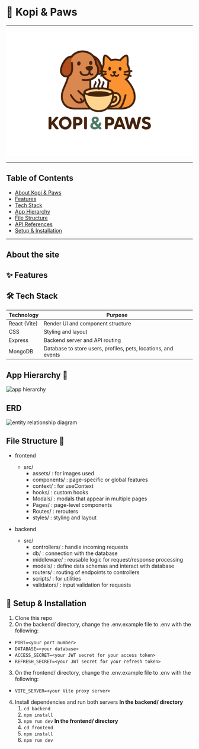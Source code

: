 # 🐾 Kopi & Paws

---

![Kopi & Paws](/frontend//src/assets/kopi&paws.png)

---

## Table of Contents

- [About Kopi & Paws]()
- [Features]()
- [Tech Stack]()
- [App Hierarchy]()
- [File Structure]()
- [API References]()
- [Setup & Installation]()

---

## About the site

## ✨ Features

## 🛠 Tech Stack

| Technology   | Purpose                                                        |
| ------------ | -------------------------------------------------------------- |
| React (Vite) | Render UI and component structure                              |
| CSS          | Styling and layout                                             |
| Express      | Backend server and API routing                                 |
| MongoDB      | Database to store users, profiles, pets, locations, and events |

## App Hierarchy 🪾

![app hierarchy]()

## ERD

![entity relationship diagram]()

## File Structure 📂

- frontend

  - src/
    - assets/ : for images used
    - components/ : page-specific or global features
    - context/ : for useContext
    - hooks/ : custom hooks
    - Modals/ : modals that appear in multiple pages
    - Pages/ : page-level components
    - Routes/ : rerouters
    - styles/ : styling and layout

- backend
  - src/
    - controllers/ : handle incoming requests
    - db/ : connection with the database
    - middleware/ : reusable logic for request/response processing
    - models/ : define data schemas and interact with database
    - routers/ : routing of endpoints to controllers
    - scripts/ : for utilities
    - validators/ : input validation for requests

## 🚀 Setup & Installation

1. Clone this repo
2. On the backend/ directory, change the .env.example file to .env with the following:

- `PORT=<your port number>`
- `DATABASE=<your database>`
- `ACCESS_SECRET=<your JWT secret for your access token>`
- `REFRESH_SECRET=<your JWT secret for your refresh token>`

3. On the frontend/ directory, change the .env.example file to .env with the following:

- `VITE_SERVER=<your Vite proxy server>`

4. Install dependencies and run both servers
   **In the backend/ directory**
   1. `cd backend`
   2. `npm install`
   3. `npm run dev`
      **In the frontend/ directory**
   4. `cd frontend`
   5. `npm install`
   6. `npm run dev`
